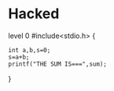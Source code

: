 # Hacked
level 0
#include<stdio.h>
{
    
    int a,b,s=0;
    s=a+b;
    printf("THE SUM IS===",sum);
 }   
